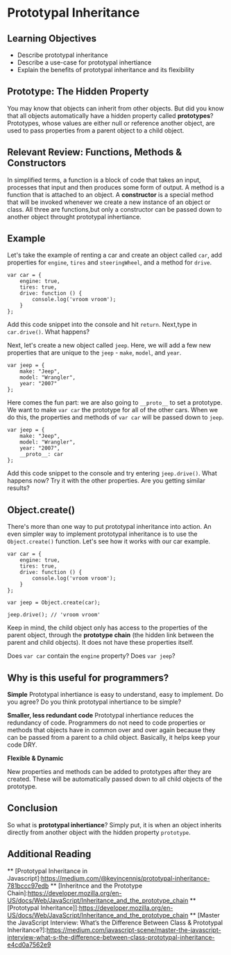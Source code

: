 # Prototypal Inheritance

## Learning Objectives

* Describe prototypal inheritance
* Describe a use-case for prototypal inhertiance
* Explain the benefits of prototypal inheritance and its flexibility

## Prototype: The Hidden Property

You may know that objects can inherit from other objects. But did you know that all objects automatically have a hidden property called **prototypes**? Prototypes, whose values are either null or reference another object, are used to pass properties from a parent object to a child object.

## Relevant Review: Functions, Methods & Constructors

In simplified terms, a function is a block of code that takes an input, processes that input and then produces some form of output. A method is a function that is attached to an object. A **constructor** is a special method that will be invoked whenever we create a new instance of an object or class. All three are functions,but only a constructor can be passed down to another object throught prototypal inhertiance.

## Example

Let's take the example of renting a car and create an object called `car`, add properties for `engine`, `tires` and `steeringWheel`, and a method for `drive`.

```
var car = {
    engine: true,
    tires: true,
    drive: function () {
        console.log('vroom vroom');
    }
};
```
Add this code snippet into the console and hit `return`. Next,type in `car.drive()`. What happens?

Next, let's create a new object called `jeep`. Here, we will add a few new properties that are unique to the `jeep` - `make`, `model`, and `year`.
```
var jeep = {
    make: "Jeep",
    model: "Wrangler",
    year: "2007"
};
```
Here comes the fun part: we are also going to `__proto__` to set a prototype. We want to make `var car` the prototype for all of the other cars. When we do this, the properties and methods of `var car` will be passed down to `jeep`.
```
var jeep = {
    make: "Jeep",
    model: "Wrangler",
    year: "2007",
    __proto__: car
};
```
Add this code snippet to the console and try entering `jeep.drive()`. What happens now? Try it with the other properties. Are you getting similar results?

## Object.create()

There's more than one way to put prototypal inheritance into action. An even simpler way to implement prototypal inheritance is to use the `Object.create()` function. Let's see how it works with our car example.
```
var car = {
    engine: true,
    tires: true,
    drive: function () {
        console.log('vroom vroom');
    }
};

var jeep = Object.create(car);

jeep.drive(); // 'vroom vroom'
```
Keep in mind, the child object only has access to the properties of the parent object, through the **prototype chain** (the hidden link between the parent and child objects). It does not have these properties itself. 

Does `var car` contain the `engine` property? Does `var jeep`?
<!-- 
## Class Inhertance vs Prototypal Inhertiance

Are you thinking, isn't this what we just learned with classes in OOJ? Nope! It's similar but not the same.  -->

## Why is this useful for programmers?

**Simple**
Prototypal inhertiance is easy to understand, easy to implement. Do you agree? Do you think prototypal inhertiance to be simple?

**Smaller, less redundant code**
Prototypal inhertiance reduces the redundancy of code. Programmers do not need to code properties or methods that objects have in common over and over again because they can be passed from a parent to a child object. Basically, it helps keep your code DRY.

**Flexible & Dynamic**

New properties and methods can be added to prototypes after they are created. These will be automatically passed down to all child objects of the prototype.

## Conclusion

So what is **prototypal inhertiance**? Simply put, it is when an object inherits directly from another object with the hidden property `prototype`.

## Additional Reading

** [Prototypal Inheritance in Javascript]:https://medium.com/@kevincennis/prototypal-inheritance-781bccc97edb
** [Inheritnce and the Prototype Chain]:https://developer.mozilla.org/en-US/docs/Web/JavaScript/Inheritance_and_the_prototype_chain
** [Prototypal Inheritance]]:https://developer.mozilla.org/en-US/docs/Web/JavaScript/Inheritance_and_the_prototype_chain
** [Master the JavaScript Interview: What’s the Difference Between Class & Prototypal Inheritance?]:https://medium.com/javascript-scene/master-the-javascript-interview-what-s-the-difference-between-class-prototypal-inheritance-e4cd0a7562e9